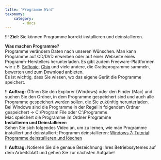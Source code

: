 ```yaml
---
title: 'Programme Win7'
taxonomy:
    category:
        - docs
---
```


!!! **Ziel:** Sie können Programme korrekt installieren und deinstallieren.

**Was machen Programme?**<br>
Programme verändern Daten nach unseren Wünschen. Man kann Programme auf CD/DVD erwerben oder auf einer Webseite eines Programm-Herstellers herunterladen. Es gibt zudem Freeware-Plattformen wie z.B. [Softonic](http://www.softonic.de), [Chip](http://www.chip.de) und viele andere, die Gratisprogramme sammeln, bewerten und zum Download anbieten. <br> Es ist wichtig, dass Sie wissen, wo das eigene Gerät die Programme speichert.

!! **Auftrag:** Öffnen Sie den Explorer (Windows) oder den Finder (Mac) und suchen Sie den Ordner, in dem Programme gespeichert sind und auch alle Programme gespeichert werden sollen, die Sie zukünftig herunterladen. <br>
Bei Windows sind die Programme in der Regel in folgendem Ordner gespeichert -> C:\Program File oder C:\Programme. <br>
Mac speichert die Programme im Ordner Programme<br>
**Installieren und Deinstallieren**<br>
Sehen Sie sich folgendes Video an, um zu lernen, wie man Programme installiert und deinstalliert:
Programm deinstallieren: [Windows 7: Tutorial Programme deinstallieren und löschen](http://www.youtube.com/watch?v=dg8b5A_jHdM)<br>

!! **Auftrag:** Notieren Sie die genaue Bezeichnung Ihres Betriebssytemes auf dem Arbeitsblatt und gehen Sie zur nächsten Aufgabe!




